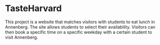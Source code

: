 # TasteHarvard

This project is a website that matches visitors with students to eat lunch in Annenberg. The site allows students to select their availability. Visitors can then book a specific time on a specific weekday with a certain student to visit Annenberg. 
